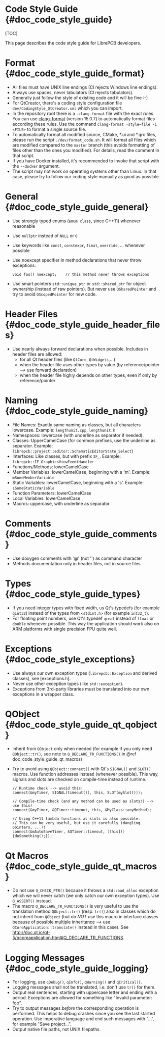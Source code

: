 Code Style Guide {#doc_code_style_guide}
========================================

[TOC]

This page describes the code style guide for LibrePCB developers.


# Format {#doc_code_style_guide_format}

- All files must have UNIX line endings (CI rejects Windows line endings).
- Always use spaces, never tabulators (CI rejects tabulators).
- Generally just follow the style of existing code and it will be fine :-)
- For QtCreator, there's a coding style configuration file
  `dev/CodingStyle_QtCreator.xml` which you can import.
- In the repository root there is a `.clang-format` file with the exact rules.
  You can use [clang-format](https://clang.llvm.org/docs/ClangFormat.html)
  (version 15.0.7) to automatically format files according these rules. Use the
  command `clang-format -style=file -i <FILE>` to format a single source file.
- To automatically format all modified source, CMake, *.ui and *.qrc files,
  please run the script `./dev/format_code.sh`. It will format all files which
  are modified compared to the `master` branch (this avoids formatting of files
  other than the ones you modified). For details, read the comment in that
  script.
- If you have Docker installed, it's recommended to invoke that script with
  the `--docker` argument.
- The script may not work on operating systems other than Linux. In that case,
  please try to follow our coding style manually as good as possible.


# General {#doc_code_style_guide_general}

- Use strongly typed enums (`enum class`, since C++11) whenever reasonable
- Use `nullptr` instead of `NULL` or `0`
- Use keywords like `const`, `constexpr`, `final`, `override`, ... whenever
  possible
- Use noexcept specifier in method declarations that never throw exceptions:

      void foo() noexcept;    // this method never throws exceptions

- Use smart pointers `std::unique_ptr` or `std::shared_ptr` for object
  ownership (instead of raw pointers). But never use `QSharedPointer`
  and try to avoid `QScopedPointer` for new code.


# Header Files {#doc_code_style_guide_header_files}

- Use nearly always forward declarations when possible. Includes in header
  files are allowed:
    - for all Qt header files (like `QtCore`, `QtWidgets`,...)
    - when the header file uses other types by value (by
      reference/pointer --> use forward declaration)
    - when the header file highly depends on other types, even if only by
      reference/pointer


# Naming {#doc_code_style_guide_naming}

- File Names: Exactly same naming as classes, but all characters lowercase.
  Example: `lengthunit.cpp`, `lengthunit.h`
- Namespaces: lowercase (with underline as separator if needed).
- Classes: UpperCamelCase (for common prefixes, use the underline as separator.
  Example: `librepcb::project::editor::SchematicEditorState_Select`)
- Interfaces: Like classes, but with prefix `IF_`.
  Example: `librepcb::IF_GraphicsViewEventHandler`
- Functions/Methods: lowerCamelCase
- Member Variables: lowerCamelCase, beginning with a 'm'.
  Example: `mSomeMemberVariable`
- Static Variables: lowerCamelCase, beginning with a 's'.
  Example: `sSomeStaticVariable`
- Function Parameters: lowerCamelCase
- Local Variables: lowerCamelCase
- Macros: uppercase, with underline as separator


# Comments {#doc_code_style_guide_comments}

- Use doxygen comments with '@' (not '\') as command character
- Methods documentation only in header files, not in source files


# Types {#doc_code_style_guide_types}

- If you need integer types with fixed width, us Qt's typedefs (for example
  `qint32`) instead of the types from `<stdint.h>` (for example `int32_t`).
- For floating point numbers, use Qt's typedef `qreal` instead of `float` or
  `double` whenever possible. This way the application should work also on ARM
  platforms with single precision FPU quite well.


# Exceptions {#doc_code_style_exceptions}

- Use always our own exception types (`librepcb::Exception` and derived
  classes), see [exceptions.h].
- Never use other exception types (like `std::exception`).
- Exceptions from 3rd-party libraries must be translated into our own
  exceptions in a wrapper class.


# QObject {#doc_code_style_guide_qt_qobject}

- Inherit from `QObject` only when needed (for example if you only need
  `QObject::tr()`, see note to `Q_DECLARE_TR_FUNCTIONS()` in
  @ref doc_code_style_guide_qt_macros)
- Try to avoid using `QObject::connect()` with Qt's `SIGNAL()` and `SLOT()`
  macros. Use function addresses instead (whenever possible). This way,
  signals and slots are checked on compile-time instead of runtime.

      // Runtime check --> avoid this!
      connect(&myTimer, SIGNAL(timeout()), this, SLOT(mySlot()));

      // Compile-time check (and any method can be used as slots!) --> use this!
      connect(&myTimer, &QTimer::timeout, this, &MyClass::anyMethod);

      // Using C++11 lambda functions as slots is also possible.
      // This can be very useful, but use it carefully (dangling pointers, ...)!
      connect(&mAutoSaveTimer, &QTimer::timeout, [this](){doSomething();});


# Qt Macros {#doc_code_style_guide_qt_macros}

- Do not use `Q_CHECK_PTR()` because it throws a `std::bad_alloc` exception
  which we will never catch (we only catch our own exception types). Use
  `Q_ASSERT()` instead.
- The macro `Q_DECLARE_TR_FUNCTIONS()` is very useful to use the translation
  method `QObject::tr()` (resp. `tr()`) also in classes which do not inherit
  from `QObject` (but do *NOT* use this macro in interface classes because of
  possible multiple inheritance --> use `QCoreApplication::translate()`
  instead in this case).
  See http://doc.qt.io/qt-5/qcoreapplication.html#Q_DECLARE_TR_FUNCTIONS.


# Logging Messages {#doc_code_style_guide_logging}

- For logging, use `qDebug()`, `qInfo()`, `qWarning()` and `qCritical()`.
- Logging messages shall not be translated, i.e. don't use `tr()` for them.
- Output real sentences, starting with uppercase letter and ending with a
  period. Exceptions are allowed for something like "Invalid parameter: foo".
- Try to output messages *before* the corresponding operation is performed.
  This helps to debug crashes since you see the last started operation. Use
  imperative language and end such messages with "...", for example
  "Save project...".
- Output native file paths, not UNIX filepaths.
